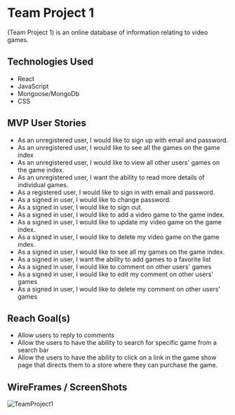 # Team Project 1

(Team Project 1) is an online database of information relating to video games.

## Technologies Used

- React
- JavaScript
- Mongoose/MongoDb
- CSS

## MVP User Stories

- As an unregistered user, I would like to sign up with email and password.
- As an unregistered user, I would like to see all the games on the game index
- As an unregistered user, I would like to view all other users' games on the game index.
- As an unregistered user, I want the ability to read more details of individual games.
- As a registered user, I would like to sign in with email and password.
- As a signed in user, I would like to change password.
- As a signed in user, I would like to sign out.
- As a signed in user, I would like to add a video game to the game index.
- As a signed in user, I would like to update my video game on the game index.
- As a signed in user, I would like to delete my video game on the game index.
- As a signed in user, I would like to see all my games on the game index.
- As a signed in user, I want the ability to add games to a favorite list
- As a signed in user, I would like to comment on other users' games
- As a signed in user, I would like to edit my comment on other users' games
- As a signed in user, I would like to delete my comment on other users' games

## Reach Goal(s)

- Allow users to reply to comments
- Allow the users to have the ability to search for specific game from a search bar
- Allow the users to have the ability to click on a link in the game show page that directs them to a store where they can purchase the game.

## WireFrames / ScreenShots

![TeamProject1](https://user-images.githubusercontent.com/112126759/218285135-e84952b9-af2e-4a83-8953-be54a130adb4.png)